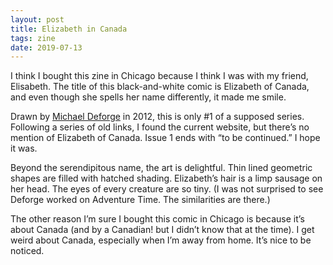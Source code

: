 ```yaml
---
layout: post
title: Elizabeth in Canada
tags: zine
date: 2019-07-13
---
```


I think I bought this zine in Chicago because I think I was with my friend, Elisabeth. The title of this black-and-white comic is Elizabeth of Canada, and even though she spells her name differently, it made me smile.

Drawn by [Michael Deforge](http://www.michael-deforge.com) in 2012, this is only #1 of a supposed series. Following a series of old links, I found the current website, but there’s no mention of Elizabeth of Canada. Issue 1 ends with “to be continued.” I hope it was.

Beyond the serendipitous name, the art is delightful. Thin lined geometric shapes are filled with hatched shading. Elizabeth’s hair is a limp sausage on her head. The eyes of every creature are so tiny. (I was not surprised to see Deforge worked on Adventure Time. The similarities are there.)

The other reason I’m sure I bought this comic in Chicago is because it’s about Canada (and by a Canadian! but I didn’t know that at the time). I get weird about Canada, especially when I’m away from home. It’s nice to be noticed.

